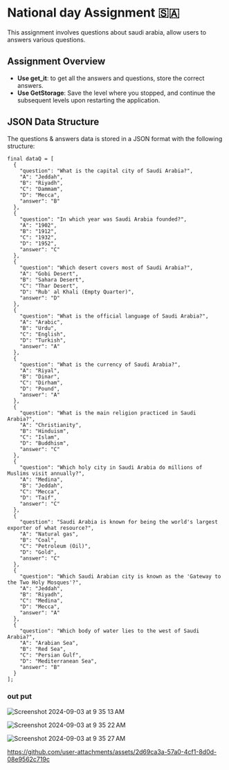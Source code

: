 # National day Assignment 🇸🇦

This assignment involves questions about saudi arabia, allow users to answers various questions.

## Assignment Overview

- **Use get_it**: to get all the answers and questions, store the correct answers.
- **Use GetStorage**: Save the level where you stopped, and continue the subsequent levels upon restarting the application.

## JSON Data Structure
The questions & answers data is stored in a JSON format with the following structure:
```
final dataQ = [
  {
    "question": "What is the capital city of Saudi Arabia?",
    "A": "Jeddah",
    "B": "Riyadh",
    "C": "Dammam",
    "D": "Mecca",
    "answer": "B"
  },
  {
    "question": "In which year was Saudi Arabia founded?",
    "A": "1902",
    "B": "1912",
    "C": "1932",
    "D": "1952",
    "answer": "C"
  },
  {
    "question": "Which desert covers most of Saudi Arabia?",
    "A": "Gobi Desert",
    "B": "Sahara Desert",
    "C": "Thar Desert",
    "D": "Rub' al Khali (Empty Quarter)",
    "answer": "D"
  },
  {
    "question": "What is the official language of Saudi Arabia?",
    "A": "Arabic",
    "B": "Urdu",
    "C": "English",
    "D": "Turkish",
    "answer": "A"
  },
  {
    "question": "What is the currency of Saudi Arabia?",
    "A": "Riyal",
    "B": "Dinar",
    "C": "Dirham",
    "D": "Pound",
    "answer": "A"
  },
  {
    "question": "What is the main religion practiced in Saudi Arabia?",
    "A": "Christianity",
    "B": "Hinduism",
    "C": "Islam",
    "D": "Buddhism",
    "answer": "C"
  },
  {
    "question": "Which holy city in Saudi Arabia do millions of Muslims visit annually?",
    "A": "Medina",
    "B": "Jeddah",
    "C": "Mecca",
    "D": "Taif",
    "answer": "C"
  },
  {
    "question": "Saudi Arabia is known for being the world's largest exporter of what resource?",
    "A": "Natural gas",
    "B": "Coal",
    "C": "Petroleum (Oil)",
    "D": "Gold",
    "answer": "C"
  },
  {
    "question": "Which Saudi Arabian city is known as the 'Gateway to the Two Holy Mosques'?",
    "A": "Jeddah",
    "B": "Riyadh",
    "C": "Medina",
    "D": "Mecca",
    "answer": "A"
  },
  {
    "question": "Which body of water lies to the west of Saudi Arabia?",
    "A": "Arabian Sea",
    "B": "Red Sea",
    "C": "Persian Gulf",
    "D": "Mediterranean Sea",
    "answer": "B"
  }
];

```


 ### out put
![Screenshot 2024-09-03 at 9 35 13 AM](https://github.com/user-attachments/assets/4c8acbea-46d8-4a9a-af9c-79edd0be9e26)

 ![Screenshot 2024-09-03 at 9 35 22 AM](https://github.com/user-attachments/assets/b5aea0de-b7c7-44a3-8430-185369494d07)

![Screenshot 2024-09-03 at 9 35 27 AM](https://github.com/user-attachments/assets/fae90d45-0c95-4a11-b294-c3ddc09502b8)


https://github.com/user-attachments/assets/2d69ca3a-57a0-4cf1-8d0d-08e9562c719c





 
